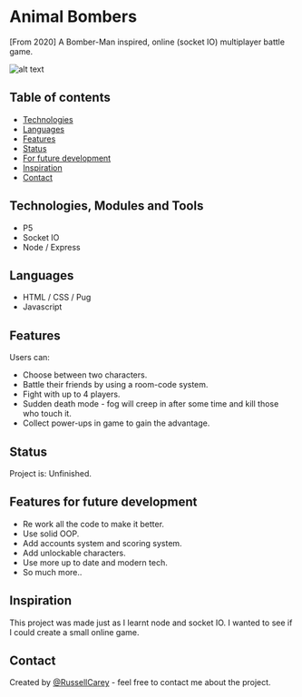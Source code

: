 # Animal Bombers 

[From 2020]
A Bomber-Man inspired, online (socket IO) multiplayer battle game.  

![alt text](https://github.com/RussellCarey/Animal-Bombers/blob/master/design/SS1.png)


## Table of contents

- [Technologies](#technologies)
- [Languages](#languages)
- [Features](#features)
- [Status](#status)
- [For future development](#features-for-future-development)
- [Inspiration](#inspiration)
- [Contact](#contact)

## Technologies, Modules and Tools

- P5
- Socket IO
- Node / Express

## Languages

- HTML / CSS / Pug
- Javascript

## Features

Users can:

- Choose between two characters.
- Battle their friends by using a room-code system.
- Fight with up to 4 players.
- Sudden death mode - fog will creep in after some time and kill those who touch it.
- Collect power-ups in game to gain the advantage.

## Status

Project is: Unfinished.

## Features for future development

- Re work all the code to make it better.
- Use solid OOP.
- Add accounts system and scoring system.
- Add unlockable characters.
- Use more up to date and modern tech.
- So much more..

## Inspiration

This project was made just as I learnt node and socket IO. I wanted to see if I could create a small online game.

## Contact

Created by [@RussellCarey](https://twitter.com/russellcareyy) - feel free to contact me about the project.
